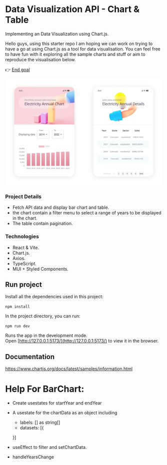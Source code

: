 # Data Visualization API - Chart & Table

Implementing an Data Visualization using Chart.js.

Hello guys, using this starter repo I am hoping we can work on trying to have a go at using Chart.js as a tool for data visualisation. You can feel free to have fun with it exploring all the sample charts and stuff or aim to reproduce the visualisation below.

👉 [End goal](https://Frnt-End.github.io/Data-Visualization-Chartjs-React-Typescript)

![Data Visualization API](src/ui-prev-white.jpg "Data Visualization API")

### Project Details

- Fetch API data and display bar chart and table.
- the chart contain a filter menu to select a range of years to be displayed in the chart.
- The table contain pagination.

### Technologies

- React & Vite.
- Chart.js.
- Axios.
- TypeScript.
- MUI + Styled Components.

## Run project

Install all the dependencies used in this project:

`npm install`

In the project directory, you can run:

`npm run dev`

Runs the app in the development mode.\
Open [http://127.0.0.1:5173/](http://127.0.0.1:5173/) to view it in the browser.


## Documentation
https://www.chartjs.org/docs/latest/samples/information.html



# Help For BarChart:
- Create usestates for startYear and endYear
- A usestate for the chartData as an object including
    - labels: [] as string[]
    - datasets: [{

    }]
- useEffect to filter and setChartData.
- handleYearsChange